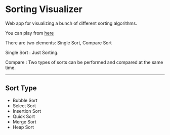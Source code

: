 # Sorting Visualizer

Web app for visualizing a bunch of different sorting algorithms.

You can play from [here](https://nanashima21.github.io/SortingVisualizer/)

There are two elements: Single Sort, Compare Sort

Single Sort : Just Sorting. 

Compare : Two types of sorts can be performed and compared at the same time.

---

## Sort Type

- Bubble Sort
- Select Sort
- Insertion Sort
- Quick Sort
- Merge Sort
- Heap Sort
